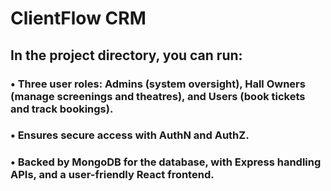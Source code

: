 # ClientFlow CRM

## In the project directory, you can run:

### • Three user roles: Admins (system oversight), Hall Owners (manage screenings and theatres), and Users (book tickets and track bookings).

### • Ensures secure access with AuthN and AuthZ.

### • Backed by MongoDB for the database, with Express handling APIs, and a user-friendly React frontend.
